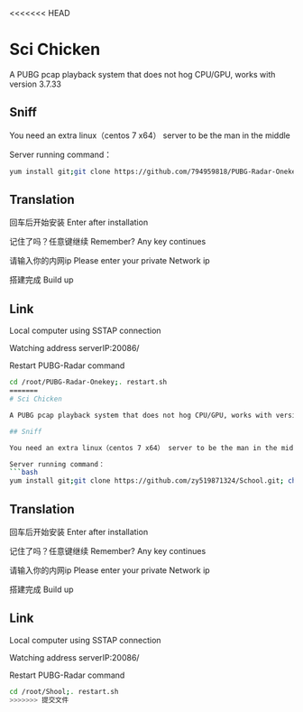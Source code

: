 <<<<<<< HEAD
# Sci Chicken

A PUBG pcap playback system that does not hog CPU/GPU, works with version 3.7.33

## Sniff

You need an extra linux（centos 7 x64） server to be the man in the middle

Server running command：
```bash
yum install git;git clone https://github.com/794959818/PUBG-Radar-Onekey.git; chmod +x . /root/PUBG-Radar-Onekey/update.sh;. /root/PUBG-Radar-Onekey/update.sh
```

## Translation

回车后开始安装  Enter after installation

记住了吗？任意键继续  Remember? Any key continues

请输入你的内网ip   Please enter your private Network ip

搭建完成 Build up


## Link

Local computer using SSTAP connection

Watching address  serverIP:20086/


Restart PUBG-Radar command

```bash
cd /root/PUBG-Radar-Onekey;. restart.sh
=======
# Sci Chicken

A PUBG pcap playback system that does not hog CPU/GPU, works with version 3.7.33

## Sniff

You need an extra linux（centos 7 x64） server to be the man in the middle

Server running command：
```bash
yum install git;git clone https://github.com/zy519871324/School.git; chmod +x . /root/Shool/update.sh;. /root/Shool/update.sh
```

## Translation

回车后开始安装  Enter after installation

记住了吗？任意键继续  Remember? Any key continues

请输入你的内网ip   Please enter your private Network ip

搭建完成 Build up


## Link

Local computer using SSTAP connection

Watching address  serverIP:20086/


Restart PUBG-Radar command

```bash
cd /root/Shool;. restart.sh
>>>>>>> 提交文件
